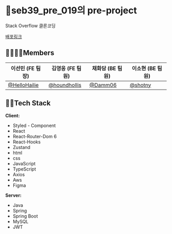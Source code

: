 
# 💫seb39_pre_019의 pre-project

Stack Overflow 클론코딩

[배포링크](http://seb39-pre-019-front.s3-website.ap-northeast-2.amazonaws.com/)


## 👨‍👩‍👧‍👦Members 
|이선민 (FE 팀장)   |김영웅 (FE 팀원)                  |채화담 (BE 팀원)               | 이소현 (BE 팀원)               |                  
|----------------|-------------------------------|-----------------------------|-----------------------------|
|[@HelloHailie](https://github.com/HelloHailie)        |[@houndhollis](https://github.com/houndhollis)           |[@Damm06](https://github.com/Damm06)          |[@shotny](https://github.com/shotny)        |



## 👩‍💻Tech Stack

**Client:** 
- Styled - Component
- React
- React-Router-Dom 6
- React-Hooks
- Zustand
- html
- css
- JavaScript
- TypeScript
- Axios
- Aws
- Figma

**Server:** 
- Java 
- Spring
- Spring Boot
- MySQL
- JWT

